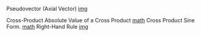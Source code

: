
Pseudovector (Axial Vector) [img](logic/math/vectors/svg/pseudovector_axial_vector.svg)

Cross-Product
	Absolute Value of a Cross Product	[math](logic/math/vectors/eqn/cross_product_absolute_value.svg)
	Cross Product Sine Form.			[math](logic/math/vectors/eqn/cross_product_sine_form.svg)
		Right-Hand Rule 				 [img](logic/math/vectors/svg/right_hand_rule.svg)
	



